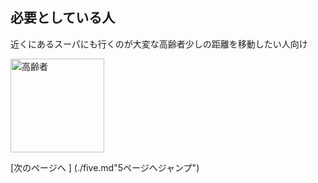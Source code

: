 ## 必要としている人

近くにあるスーパにも行くのが大変な高齢者少しの距離を移動したい人向け

<img width="150px" alt="高齢者" src="http://kids.wanpug.com/illust/illust2242.png">

[次のページへ ] (./five.md"5ページへジャンプ")

